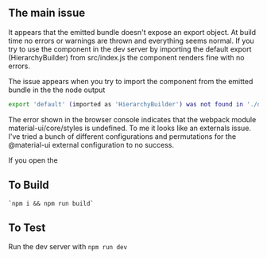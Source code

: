 ## The main issue
It appears that the emitted bundle doesn't expose an export object. At build time no errors or warnings are thrown and everything seems normal. If you try to use the component in the dev server by importing the default export (HierarchyBuilder) from src/index.js the component renders fine with no errors.

The issue appears when you try to import the component from the emitted bundle in the the node output

```bash
export 'default' (imported as 'HierarchyBuilder') was not found in './dist/hierarchy-builder'
```

The error shown in the browser console indicates that the webpack module material-ui/core/styles is undefined. To me it looks like an externals issue. I've tried a bunch of different configurations and permutations for the @material-ui external configuration to no success.

If you open the 

## To Build
    `npm i && npm run build`

## To Test
Run the dev server with `npm run dev`